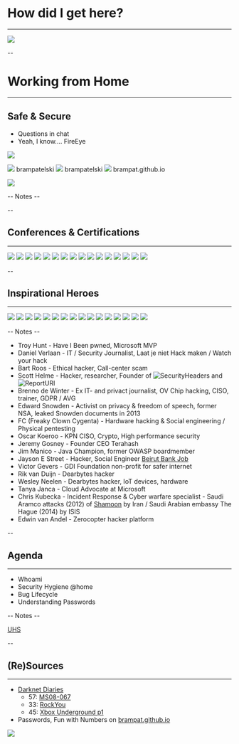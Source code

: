 # How did I get here?
<hr />

![](pics/intro/hal_9000_masks.png)<!-- .element style="vertical-align: middle; background:none; border:none; box-shadow:none; position: fixed; bottom: 200px; left: 220px;" -->



--

<!-- .slide: data-background="#DB8831" style="text-align: left; vertical-align: middle; color:white" color="#FFFFFF" -->
# Working from Home<!-- .element style="color: white;" -->
<hr />

## Safe & Secure<!-- .element style="color: white;" -->

* Questions in chat
* Yeah, I know.... FireEye

![](./pics/brpa.jpg)<!-- .element style="position: fixed; top: 300px; right: 60px; height: 200px;"  -->

<span>![](./pics/twitter.png)<!-- .element style="vertical-align: middle; background:none; border:none; box-shadow:none; width: 30px;" --> brampatelski</span><!-- .element style="position: fixed; bottom: 110px; left: 20px;" -->
<span>![](pics/intro/linkedin.png)<!-- .element style="vertical-align: middle; background:none; border:none; box-shadow:none; width: 30px;" --> brampatelski</span><!-- .element style="position: fixed; bottom: 75px; left: 20px;" -->
<span>![](./pics/github.png)<!-- .element style="vertical-align: middle; background:none; border:none; box-shadow:none; width: 30px;" --> brampat.github.io</span><!-- .element style="position: fixed; bottom: 40px; left: 20px;" -->


![](./pics/ordina.jpeg)<!-- .element style="position: fixed; bottom: 10px; right: 20px; width: 150px;" -->

-- Notes --


--

## Conferences & Certifications
<hr />

![](pics/frontpage/owasp.jpeg)<!-- .element style="border:none; box-shadow:none; position: fixed; top: 130px; left: 80px; width: 150px;" -->
![](pics/frontpage/Den_Hack.png)<!-- .element style="border:none; box-shadow:none; position: fixed; top: 290px; right: 20px; width: 250px; background-color: #444444;" -->
![](pics/frontpage/SecAppDev.png)<!-- .element style="border:none; box-shadow:none; position: fixed; top: 260px; left: 280px; width: 150px;" -->
![](pics/frontpage/Tweakers_Meetup_Security.png)<!-- .element style="border:none; box-shadow:none; position: fixed; top: 290px; left: 20px; width: 250px;" -->
![](pics/frontpage/Tweakers_Meetup_XL_-_Security___Privacy.jpeg)<!-- .element style="border:none; box-shadow:none; position: fixed; top: 160px; right: 80px; width: 250px;" -->
![](pics/frontpage/Secure_Programming_Foundation.png)<!-- .element style="border:none; box-shadow:none; position: fixed; top: 380px; left: 30px; width: 150px;" -->
![](pics/frontpage/infosec.jpg)<!-- .element style="border:none; box-shadow:none; position: fixed; top: 395px; left: 215px; width: 150px;" -->
![](pics/frontpage/comptia_security_plus.png)<!-- .element style="border:none; box-shadow:none; position: fixed; bottom: 140px; right: 420px; width: 150px;" -->
![](pics/frontpage/ejpt_certificate.png)<!-- .element style="border:none; box-shadow:none; position: fixed; bottom: 0px; left: 20px; width: 250px;" -->
![](pics/frontpage/spring_cert.jpg)<!-- .element style="border:none; box-shadow:none; position: fixed; top: 150px; left: 270px; width: 150px;" -->
![](pics/frontpage/scrum.png)<!-- .element style="border:none; box-shadow:none; position: fixed; top: 330px; right: 270px; width: 150px;" -->
![](pics/frontpage/gr8conf.svg)<!-- .element style="border:none; box-shadow:none; position: fixed; top: 160px; right: 350px; width: 150px;" -->
![](pics/frontpage/summer-of-pwnage.jpg)<!-- .element style="border:none; box-shadow:none; position: fixed; bottom: 30px; left: 290px; width: 250px;" -->
![](pics/frontpage/jfall.png)<!-- .element style="border:none; box-shadow:none; position: fixed; bottom: 130px; right: 70px; width: 150px;" -->
![](pics/frontpage/javaone.jpg)<!-- .element style="border:none; box-shadow:none; position: fixed; bottom: 20px; right: 240px; width: 150px;" -->
![](pics/frontpage/codemotion.svg)<!-- .element style="border:none; box-shadow:none; position: fixed; bottom: 20px; right: 40px; width: 150px;" -->

--

## Inspirational Heroes
<hr />

![](pics/heroes/jim_manico.png)<!-- .element style="position: fixed; bottom: 140px; right: 140px; width: 150px;" -->
![](pics/heroes/shehackspurple.jpg)<!-- .element style="position: fixed; bottom: 0px; right: 175px; width: 150px;" -->
![](pics/heroes/freaky_clown.png)<!-- .element style="position: fixed; top: 310px; left: 190px; width: 150px;" -->
![](pics/heroes/jayson_e_street.jpeg)<!-- .element style="position: fixed; top: 490px; left: 10px; width: 150px;" -->
![](pics/heroes/jeremy_gosney.jpg)<!-- .element style="position: fixed; top: 330px; right: 300px; width: 150px;" -->
![](pics/heroes/brenno_de_winter.jpeg)<!-- .element style="position: fixed; top: 190px; right: 20px; width: 150px;" -->
![](pics/heroes/edward_snowden_small.jpg)<!-- .element style="position: fixed; top: 300px; left: 20px; width: 150px;" -->
![](pics/heroes/daniel_verlaan.jpg)<!-- .element style="position: fixed; top: 130px; left: 270px; width: 150px;" -->
![](pics/heroes/victor_gevers.jpg)<!-- .element style="position: fixed; bottom: 0px; left: 180px; width: 150px;" -->
![](pics/heroes/rik_van_duijn.jpg)<!-- .element style="position: fixed; bottom: 10px; left: 350px; width: 150px;" -->
![](pics/heroes/scott_helme.png)<!-- .element style="position: fixed; top: 140px; right: 180px; width: 150px;" -->
![](pics/heroes/bart_roos.jpg)<!-- .element style="position: fixed; top: 160px; right: 350px; width: 150px;" -->
![](pics/heroes/edwin_van_andel.jpg)<!-- .element style="position: fixed; bottom: 20px; right: 10px; width: 150px;" -->
![](pics/heroes/wesley_neelen.png)<!-- .element style="position: fixed; bottom: 40px; right: 320px; width: 150px;" -->
![](pics/heroes/troy_hunt.jpg)<!-- .element style="position: fixed; top: 140px; left: 80px; width: 150px;" -->
![](pics/heroes/Chris_Kubecka.jpeg)<!-- .element style="position: fixed; top: 320px; left: 350px; width: 150px;" -->

-- Notes --

* Troy Hunt - Have I Been pwned, Microsoft MVP
* Daniel Verlaan - IT / Security Journalist, Laat je niet Hack maken / Watch your hack
* Bart Roos - Ethical hacker, Call-center scam
* Scott Helme - Hacker, researcher, Founder of ![SecurityHeaders](https://securityheaders.com/) and ![ReportURI](https://report-uri.com/)
* Brenno de Winter - Ex IT- and privact journalist, OV Chip hacking, CISO, trainer, GDPR / AVG
* Edward Snowden - Activist on privacy & freedom of speech, former NSA, leaked Snowden documents in 2013
* FC (Freaky Clown Cygenta) - Hardware hacking & Social engineering / Physical pentesting
* Oscar Koeroo - KPN CISO, Crypto, High performance security
* Jeremy Gosney - Founder CEO Terahash
* Jim Manico - Java Champion, former OWASP boardmember
* Jayson E Street - Hacker, Social Engineer [Beirut Bank Job](https://darknetdiaries.com/episode/6/)
* Victor Gevers - GDI Foundation non-profit for safer internet
* Rik van Duijn - Dearbytes hacker
* Wesley Neelen - Dearbytes hacker, IoT devices, hardware
* Tanya Janca - Cloud Advocate at Microsoft
* Chris Kubecka - Incident Response & Cyber warfare specialist - Saudi Aramco attacks (2012) of [Shamoon](https://darknetdiaries.com/episode/30/) by Iran / Saudi Arabian embassy The Hague (2014) by ISIS 
* Edwin van Andel - Zerocopter hacker platform

--

## Agenda
<hr />

* Whoami
* Security Hygiene @home
* Bug Lifecycle
* Understanding Passwords

-- Notes --

[UHS](https://www.nu.nl/tech/6080538/ziekenhuizen-in-meerdere-staten-vs-getroffen-door-ransomware.html)

--

## (Re)Sources
<hr />

* [Darknet Diaries](https://darknetdiaries.com/)
  * 57: [MS08-067](https://darknetdiaries.com/transcript/57/)
  * 33: [RockYou](https://darknetdiaries.com/episode/33/)
  * 45: [Xbox Underground p1](https://darknetdiaries.com/episode/45/)
* Passwords, Fun with Numbers on [brampat.github.io](https://brampat.github.io/2019-02-20_passwords_fun_with_numbers/README)

![](pics/resources/darknet_diaries.jpg)<!-- .element style="position: fixed; top: 350px; right: 50px; width: 250px; background:none; border:none; box-shadow:none; " -->

